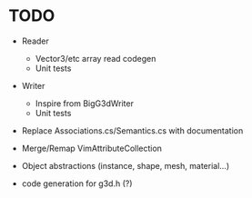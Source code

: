 # TODO

- Reader
    - Vector3/etc array read codegen
    - Unit tests
- Writer
    - Inspire from BigG3dWriter
    - Unit tests

- Replace Associations.cs/Semantics.cs with documentation
- Merge/Remap VimAttributeCollection
- Object abstractions (instance, shape, mesh, material...)
- code generation for g3d.h (?)
